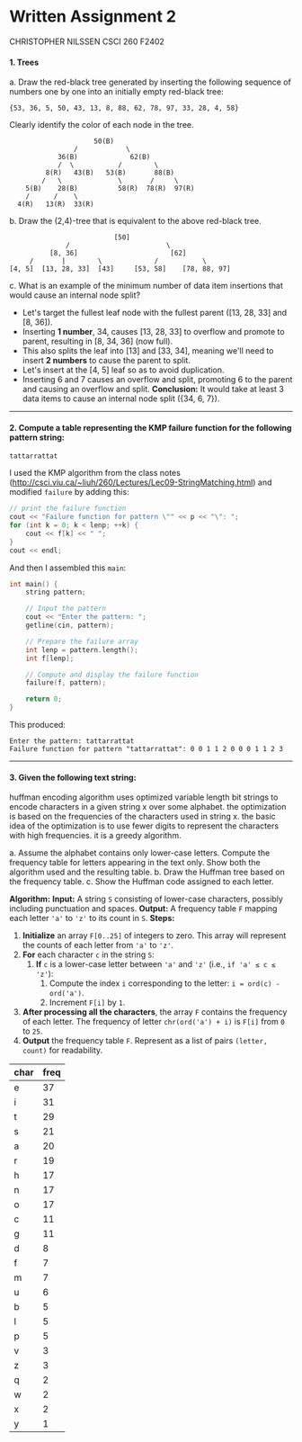 # Written Assignment 2
CHRISTOPHER NILSSEN CSCI 260 F2402
#### 1. Trees
a. Draw the red-black tree generated by inserting the following sequence of numbers one by one into an initially empty red-black tree:
```
{53, 36, 5, 50, 43, 13, 8, 88, 62, 78, 97, 33, 28, 4, 58}
```
Clearly identify the color of each node in the tree.
```
                     50(B)
                /            \
            36(B)             62(B)
            /  \           /        \
         8(R)   43(B)   53(B)       88(B)
        /   \              \       /     \
    5(B)    28(B)          58(R)  78(R)  97(R)
    /      /    \
  4(R)   13(R)  33(R)
```

b. Draw the (2,4)-tree that is equivalent to the above red-black tree.
```
                          [50]
              /                        \
          [8, 36]                       [62]
     /       |        \             /           \
[4, 5]  [13, 28, 33]  [43]     [53, 58]    [78, 88, 97]
```

c. What is an example of the minimum number of data item insertions that would cause an internal node split?
- Let's target the fullest leaf node with the fullest parent ([13, 28, 33] and [8, 36]).
- Inserting **1 number**, 34, causes [13, 28, 33] to overflow and promote to parent, resulting in [8, 34, 36] (now full).
- This also splits the leaf into [13] and [33, 34], meaning we'll need to insert **2 numbers** to cause the parent to split.
- Let's insert at the [4, 5] leaf so as to avoid duplication.
- Inserting 6 and 7 causes an overflow and split, promoting 6 to the parent and causing an overflow and split.
**Conclusion:** It would take at least 3 data items to cause an internal node split ({34, 6, 7}).

---

#### 2. Compute a table representing the KMP failure function for the following pattern string:
`tattarrattat`

I used the KMP algorithm from the class notes (http://csci.viu.ca/~liuh/260/Lectures/Lec09-StringMatching.html) and modified `failure` by adding this:

```cpp
// print the failure function
cout << "Failure function for pattern \"" << p << "\": ";
for (int k = 0; k < lenp; ++k) {
    cout << f[k] << " ";
}
cout << endl;
```

And then I assembled this `main`:

```cpp
int main() {
    string pattern;

    // Input the pattern
    cout << "Enter the pattern: ";
    getline(cin, pattern);

    // Prepare the failure array
    int lenp = pattern.length();
    int f[lenp];

    // Compute and display the failure function
    failure(f, pattern);

    return 0;
}
```

This produced:

```
Enter the pattern: tattarrattat
Failure function for pattern "tattarrattat": 0 0 1 1 2 0 0 0 1 1 2 3
```

---

#### 3. Given the following text string:

huffman encoding algorithm uses optimized variable length bit strings to encode characters in a given string x over some alphabet. the optimization is based on the frequencies of the characters used in string x. the basic idea of the optimization is to use fewer digits to represent the characters with high frequencies. it is a greedy algorithm.

a. Assume the alphabet contains only lower-case letters. Compute the frequency table for letters appearing in the text only. Show both the algorithm used and the resulting table.
b. Draw the Huffman tree based on the frequency table.
c. Show the Huffman code assigned to each letter.

**Algorithm:**
**Input:** A string `S` consisting of lower-case characters, possibly including punctuation and spaces.
**Output:** A frequency table `F` mapping each letter `'a'` to `'z'` to its count in `S`.
**Steps:**
1. **Initialize** an array `F[0..25]` of integers to zero. This array will represent the counts of each letter from `'a'` to `'z'`.
2. **For** each character `c` in the string `S`:
    1. **If** `c` is a lower-case letter between `'a'` and `'z'` (i.e., `if 'a' ≤ c ≤ 'z'`):
        1. Compute the index `i` corresponding to the letter: `i = ord(c) - ord('a')`.
        2. Increment `F[i]` by `1`.
3. **After processing all the characters**, the array `F` contains the frequency of each letter. The frequency of letter `chr(ord('a') + i)` is `F[i]` from `0` to `25`.
4. **Output** the frequency table `F`. Represent as a list of pairs `(letter, count)` for readability.

| char | freq
| :- | :-
| e | 37
| i | 31
| t | 29
| s | 21
| a | 20
| r | 19
| h | 17
| n | 17
| o | 17
| c | 11
| g | 11
| d | 8
| f | 7
| m | 7
| u | 6
| b | 5
| l | 5
| p | 5
| v | 3
| z | 3
| q | 2
| w | 2
| x | 2
| y | 1